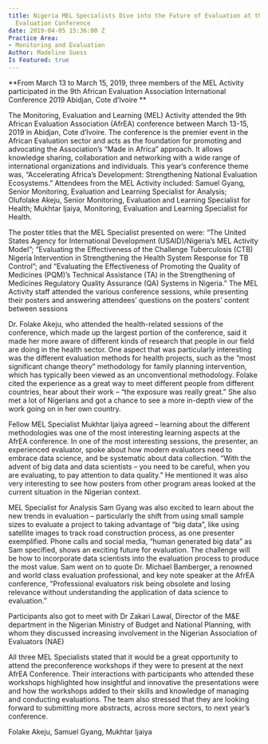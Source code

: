 ```yaml
---
title: Nigeria MEL Specialists Dive into the Future of Evaluation at the 2019 African
  Evaluation Conference
date: 2019-04-05 15:36:00 Z
Practice Area:
- Monitoring and Evaluation
Author: Madeline Suess
Is Featured: true
---
```


**From March 13 to March 15, 2019, three members of the MEL Activity participated in the 9th African Evaluation Association International Conference 2019 Abidjan, Cote d’Ivoire **

The Monitoring, Evaluation and Learning (MEL) Activity attended the 9th African Evaluation Association (AfrEA) conference between March 13-15, 2019 in Abidjan, Cote d’Ivoire. The conference is the premier event in the African Evaluation sector and acts as the foundation for promoting and advocating the Association’s “Made in Africa” approach. It allows knowledge sharing, collaboration and networking with a wide range of international organizations and individuals. This year’s conference theme was, “Accelerating Africa’s Development: Strengthening National Evaluation Ecosystems.” Attendees from the MEL Activity included: Samuel Gyang, Senior Monitoring, Evaluation and Learning Specialist for Analysis; Olufolake Akeju, Senior Monitoring, Evaluation and Learning Specialist for Health; Mukhtar Ijaiya, Monitoring, Evaluation and Learning Specialist for Health. 

The poster titles that the MEL Specialist presented on were: “The United States Agency for International Development (USAID)/Nigeria’s MEL Activity Model”; “Evaluating the Effectiveness of the Challenge Tuberculosis (CTB) Nigeria Intervention in Strengthening the Health System Response for TB Control”; and “Evaluating the Effectiveness of Promoting the Quality of Medicines (PQM)’s Technical Assistance (TA) in the Strengthening of Medicines Regulatory Quality Assurance (QA) Systems in Nigeria.” The MEL Activity staff attended the various conference sessions, while presenting their posters and answering attendees’ questions on the posters’ content between sessions 

Dr. Folake Akeju, who attended the health-related sessions of the conference, which made up the largest portion of the conference, said it made her more aware of different kinds of research that people in our field are doing in the health sector. One aspect that was particularly interesting was the different evaluation methods for health projects, such as the “most significant change theory” methodology for family planning intervention, which has typically been viewed as an unconventional methodology. Folake cited the experience as a great way to meet different people from different countries, hear about their work – “the exposure was really great.” She also met a lot of Nigerians and got a chance to see a more in-depth view of the work going on in her own country. 

Fellow MEL Specialist Mukhtar Ijaiya agreed – learning about the different methodologies was one of the most interesting learning aspects at the AfrEA conference. In one of the most interesting sessions, the presenter, an experienced evaluator, spoke about how modern evaluators need to embrace data science, and be systematic about data collection. “With the advent of big data and data scientists – you need to be careful, when you are evaluating, to pay attention to data quality.” He mentioned it was also very interesting to see how posters from other program areas looked at the current situation in the Nigerian context.  

MEL Specialist for Analysis Sam Gyang was also excited to learn about the new trends in evaluation – particularly the shift from using small sample sizes to evaluate a project to taking advantage of “big data”, like using satellite images to track road construction process, as one presenter exemplified. Phone calls and social media, “human generated big data” as Sam specified, shows an exciting future for evaluation. The challenge will be how to incorporate data scientists into the evaluation process to produce the most value. 
Sam went on to quote Dr. Michael Bamberger, a renowned and world class evaluation professional, and key note speaker at the AfrEA conference, "Professional evaluators risk being obsolete and losing relevance without understanding the application of data science to evaluation.” 

Participants also got to meet with Dr Zakari Lawal, Director of the M&E department in the Nigerian Ministry of Budget and National Planning, with whom they discussed increasing involvement in the Nigerian Association of Evaluators (NAE)

All three MEL Specialists stated that it would be a great opportunity to attend the preconference workshops if they were to present at the next AfrEA Conference. Their interactions with participants who attended these workshops highlighted how insightful and innovative the presentations were and how the workshops added to their skills and knowledge of managing and conducting evaluations. The team also stressed that they are looking forward to submitting more abstracts, across more sectors, to next year’s conference.

Folake Akeju, Samuel Gyang, Mukhtar Ijaiya